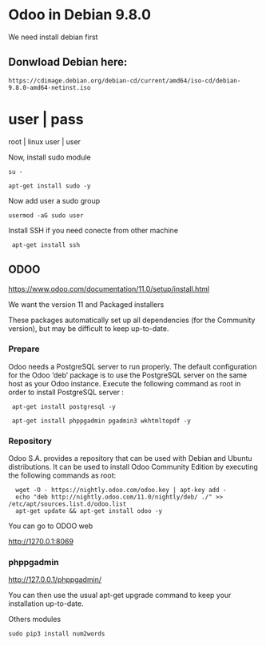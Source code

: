 # Odoo in Debian 9.8.0

We need install debian first


## Donwload Debian here: 

```
https://cdimage.debian.org/debian-cd/current/amd64/iso-cd/debian-9.8.0-amd64-netinst.iso
```

user | pass
============ 
root | linux
user | user

Now, install sudo module

```
su -

apt-get install sudo -y 
```

Now add user a sudo group

```
usermod -aG sudo user
```


Install SSH if you need conecte from other machine

```
 apt-get install ssh  
```


## ODOO

https://www.odoo.com/documentation/11.0/setup/install.html

We want the version 11 and Packaged installers

These packages automatically set up all dependencies (for the Community version), but may be difficult to keep up-to-date.

### Prepare

Odoo needs a PostgreSQL server to run properly. The default configuration for the Odoo ‘deb’ package is to use the PostgreSQL server on the same host as your Odoo instance. Execute the following command as root in order to install PostgreSQL server :

```
 apt-get install postgresql -y

 apt-get install phppgadmin pgadmin3 wkhtmltopdf -y

```

### Repository

Odoo S.A. provides a repository that can be used with Debian and Ubuntu distributions. It can be used to install Odoo Community Edition by executing the following commands as root:

```
  wget -O - https://nightly.odoo.com/odoo.key | apt-key add -
  echo "deb http://nightly.odoo.com/11.0/nightly/deb/ ./" >> /etc/apt/sources.list.d/odoo.list
  apt-get update && apt-get install odoo -y

```
You can go to ODOO web 

http://1270.0.1:8069

### phppgadmin

http://127.0.0.1/phppgadmin/


You can then use the usual apt-get upgrade command to keep your installation up-to-date.


Others modules 
```
sudo pip3 install num2words
```












